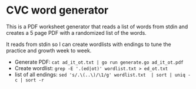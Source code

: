 # CVC word generator

This is a PDF worksheet generator that reads a list
of words from stdin and creates a 5 page PDF with a randomized
list of the words.

It reads from stdin so I can create wordlists with endings
to tune the practice and growth week to week.


* Generate PDF: `cat ad_it_ot.txt | go run generate.go ad_it_ot.pdf`
* Create wordlist: `grep -E '.(ed|ot)' wordlist.txt > ed_ot.txt`
* list of all endings: `sed 's/.\(..\)/\1/g' wordlist.txt  | sort | uniq -c | sort -r`
